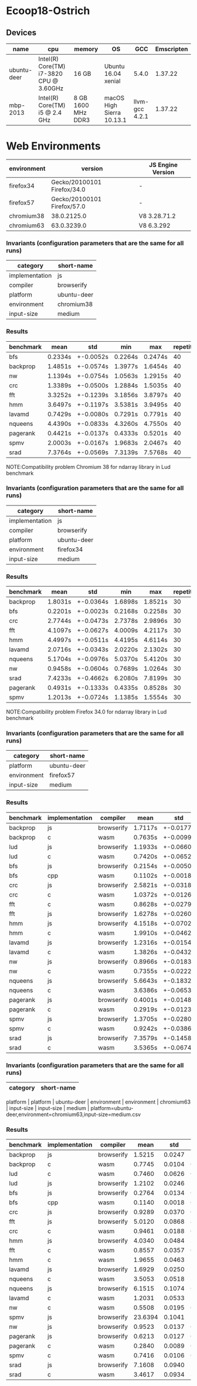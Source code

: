 # Ecoop18-Ostrich

## Devices

|name   |cpu    |memory |OS     | GCC | Emscripten|
|----   |---    |-------|-------|-----|-----------|
|ubuntu-deer    |Intel(R) Core(TM) i7-3820 CPU @ 3.60GHz     |  16 GB     |   Ubuntu 16.04 xenial |5.4.0 |1.37.22  |
|mbp-2013    |  Intel(R) Core(TM) i5 @ 2.4 GHz   |  8 GB 1600 MHz DDR3      |   macOS High Sierra 10.13.1 |llvm-gcc 4.2.1   |1.37.22 |
# Web Environments
|environment    |version | JS Engine Version|
|---            |------- |------- |
|firefox34 |Gecko/20100101 Firefox/34.0|-|
|firefox57|Gecko/20100101 Firefox/57.0|-|
|chromium38|38.0.2125.0|V8 3.28.71.2|
|chromium63|63.0.3239.0|V8 6.3.292|


### Invariants (configuration parameters that are the same for all runs) ###

| category       | short-name  |
| -------------- | ----------- |
| implementation | js          |
| compiler       | browserify  |
| platform       | ubuntu-deer |
| environment    | chromium38  |
| input-size     | medium      |

### Results ###

| benchmark | mean    | std       | min     | max     | repetitions |
| --------- | ------- | --------- | ------- | ------- | ----------- |
| bfs       | 0.2334s | +-0.0052s | 0.2264s | 0.2474s | 40          |
| backprop  | 1.4851s | +-0.0574s | 1.3977s | 1.6454s | 40          |
| nw        | 1.1394s | +-0.0754s | 1.0563s | 1.2915s | 40          |
| crc       | 1.3389s | +-0.0500s | 1.2884s | 1.5035s | 40          |
| fft       | 3.3252s | +-0.1239s | 3.1856s | 3.8797s | 40          |
| hmm       | 3.6497s | +-0.1197s | 3.5381s | 3.9495s | 40          |
| lavamd    | 0.7429s | +-0.0080s | 0.7291s | 0.7791s | 40          |
| nqueens   | 4.4390s | +-0.0833s | 4.3260s | 4.7550s | 40          |
| pagerank  | 0.4421s | +-0.0137s | 0.4333s | 0.5201s | 40          |
| spmv      | 2.0003s | +-0.0167s | 1.9683s | 2.0467s | 40          |
| srad      | 7.3764s | +-0.0569s | 7.3139s | 7.5768s | 40          |

NOTE:Compatibility problem Chromium 38 for ndarray library in Lud benchmark




### Invariants (configuration parameters that are the same for all runs) ###

| category       | short-name  |
| -------------- | ----------- |
| implementation | js          |
| compiler       | browserify  |
| platform       | ubuntu-deer |
| environment    | firefox34   |
| input-size     | medium      |

### Results ###
| benchmark | mean    | std       | min     | max     | repetitions |
| --------- | ------- | --------- | ------- | ------- | ----------- |
| backprop  | 1.8031s | +-0.0364s | 1.6898s | 1.8521s | 30          |
| bfs       | 0.2201s | +-0.0023s | 0.2168s | 0.2258s | 30          |
| crc       | 2.7744s | +-0.0473s | 2.7378s | 2.9896s | 30          |
| fft       | 4.1097s | +-0.0627s | 4.0009s | 4.2117s | 30          |
| hmm       | 4.4997s | +-0.0511s | 4.4195s | 4.6114s | 30          |
| lavamd    | 2.0716s | +-0.0343s | 2.0220s | 2.1302s | 30          |
| nqueens   | 5.1704s | +-0.0976s | 5.0370s | 5.4120s | 30          |
| nw        | 0.9458s | +-0.0604s | 0.7689s | 1.0264s | 30          |
| srad      | 7.4233s | +-0.4662s | 6.2080s | 7.8199s | 30          |
| pagerank  | 0.4931s | +-0.1333s | 0.4335s | 0.8528s | 30          |
| spmv      | 1.2013s | +-0.0724s | 1.1385s | 1.5554s | 30          |

NOTE:Compatibility problem Firefox 34.0 for ndarray library in Lud benchmark

### Invariants (configuration parameters that are the same for all runs) ###

| category    | short-name  |
| ----------- | ----------- |
| platform    | ubuntu-deer |
| environment | firefox57   |
| input-size  | medium      |

### Results ###

| benchmark | implementation | compiler   | mean    | std       | min     | max     | repetitions |
| --------- | -------------- | ---------- | ------- | --------- | ------- | ------- | ----------- |
| backprop  | js             | browserify | 1.7117s | +-0.0177s | 1.6851s | 1.7496s | 30          |
| backprop  | c              | wasm       | 0.7635s | +-0.0099s | 0.7500s | 0.7930s | 30          |
| lud       | js             | browserify | 1.1933s | +-0.0660s | 1.1300s | 1.4780s | 30          |
| lud       | c              | wasm       | 0.7420s | +-0.0652s | 0.6930s | 1.0220s | 30          |
| bfs       | js             | browserify | 0.2154s | +-0.0050s | 0.2119s | 0.2328s | 30          |
| bfs       | cpp            | wasm       | 0.1102s | +-0.0018s | 0.1080s | 0.1160s | 30          |
| crc       | js             | browserify | 2.5821s | +-0.0318s | 2.5515s | 2.6758s | 30          |
| crc       | c              | wasm       | 1.0372s | +-0.0126s | 1.0130s | 1.0670s | 30          |
| fft       | c              | wasm       | 0.8628s | +-0.0279s | 0.8210s | 0.9590s | 30          |
| fft       | js             | browserify | 1.6278s | +-0.0260s | 1.6024s | 1.7128s | 30          |
| hmm       | js             | browserify | 4.1518s | +-0.0702s | 4.0194s | 4.4509s | 90          |
| hmm       | c              | wasm       | 1.9910s | +-0.0462s | 1.8740s | 2.1470s | 31          |
| lavamd    | js             | browserify | 1.2316s | +-0.0154s | 1.2102s | 1.2648s | 30          |
| lavamd    | c              | wasm       | 1.3826s | +-0.0432s | 1.2740s | 1.4960s | 30          |
| nw        | js             | browserify | 0.8966s | +-0.0183s | 0.8660s | 0.9476s | 30          |
| nw        | c              | wasm       | 0.7355s | +-0.0222s | 0.6320s | 0.7620s | 30          |
| nqueens   | js             | browserify | 5.6643s | +-0.1832s | 5.3630s | 6.3180s | 30          |
| nqueens   | c              | wasm       | 3.6386s | +-0.0653s | 3.5690s | 3.8010s | 30          |
| pagerank  | js             | browserify | 0.4001s | +-0.0148s | 0.3858s | 0.4332s | 30          |
| pagerank  | c              | wasm       | 0.2919s | +-0.0123s | 0.2500s | 0.3270s | 30          |
| spmv      | js             | browserify | 1.3705s | +-0.0280s | 1.3312s | 1.4346s | 30          |
| spmv      | c              | wasm       | 0.9242s | +-0.0386s | 0.8990s | 1.0860s | 30          |
| srad      | js             | browserify | 7.3579s | +-0.1458s | 7.1386s | 7.6458s | 30          |
| srad      | c              | wasm       | 3.5365s | +-0.0674s | 3.4730s | 3.7650s | 30          |

### Invariants (configuration parameters that are the same for all runs) ###

| category    | short-name  |
| ----------- | ----------- |
platform
| platform    | ubuntu-deer |
environment
| environment | chromium63  |
input-size
| input-size  | medium      |
platform=ubuntu-deer,environment=chromium63,input-size=medium.csv

### Results ###

| benchmark | implementation | compiler   | mean    | std    | min     | max     | repetitions |
| --------- | -------------- | ---------- | ------- | ------ | ------- | ------- | ----------- |
| backprop  | js             | browserify | 1.5215  | 0.0247 | 1.4857  | 1.5896  | 30          |
| backprop  | c              | wasm       | 0.7745  | 0.0104 | 0.7620  | 0.8080  | 30          |
| lud       | c              | wasm       | 0.7460  | 0.0626 | 0.6780  | 1.0510  | 30          |
| lud       | js             | browserify | 1.2102  | 0.0246 | 1.1770  | 1.2640  | 30          |
| bfs       | js             | browserify | 0.2764  | 0.0134 | 0.2698  | 0.3443  | 30          |
| bfs       | cpp            | wasm       | 0.1140  | 0.0018 | 0.1110  | 0.1180  | 30          |
| crc       | js             | browserify | 0.9289  | 0.0370 | 0.9018  | 1.0388  | 30          |
| fft       | js             | browserify | 5.0120  | 0.0868 | 4.9292  | 5.1974  | 30          |
| crc       | c              | wasm       | 0.9461  | 0.0188 | 0.8820  | 0.9800  | 30          |
| hmm       | js             | browserify | 4.0340  | 0.0484 | 3.9728  | 4.1523  | 30          |
| fft       | c              | wasm       | 0.8557  | 0.0357 | 0.8160  | 1.0030  | 30          |
| hmm       | c              | wasm       | 1.9655  | 0.0463 | 1.8640  | 2.0960  | 30          |
| lavamd    | js             | browserify | 1.6929  | 0.0250 | 1.6651  | 1.7778  | 30          |
| nqueens   | c              | wasm       | 3.5053  | 0.0518 | 3.4240  | 3.6810  | 30          |
| nqueens   | js             | browserify | 6.1515  | 0.1074 | 6.0410  | 6.5610  | 30          |
| lavamd    | c              | wasm       | 1.2031  | 0.0533 | 1.1310  | 1.4150  | 30          |
| nw        | c              | wasm       | 0.5508  | 0.0195 | 0.5090  | 0.6290  | 30          |
| spmv      | js             | browserify | 23.6394 | 0.1041 | 23.4814 | 23.8665 | 30          |
| nw        | js             | browserify | 0.9523  | 0.0137 | 0.9358  | 0.9815  | 30          |
| pagerank  | js             | browserify | 0.6213  | 0.0127 | 0.6014  | 0.6573  | 30          |
| pagerank  | c              | wasm       | 0.2840  | 0.0089 | 0.2600  | 0.3070  | 30          |
| spmv      | c              | wasm       | 0.7416  | 0.0106 | 0.7300  | 0.7720  | 30          |
| srad      | js             | browserify | 7.1608  | 0.0940 | 7.0624  | 7.4549  | 30          |
| srad      | c              | wasm       | 3.4617  | 0.0934 | 3.3290  | 3.7150  | 30          |
